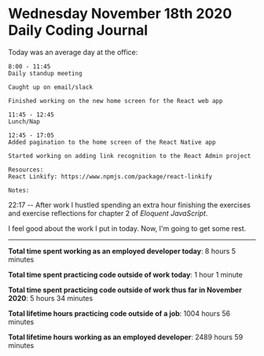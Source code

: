# Wednesday November 18th 2020 Daily Coding Journal

Today was an average day at the office:

```
8:00 - 11:45
Daily standup meeting

Caught up on email/slack

Finished working on the new home screen for the React web app

11:45 - 12:45
Lunch/Nap

12:45 - 17:05
Added pagination to the home screen of the React Native app

Started working on adding link recognition to the React Admin project

Resources:
React Linkify: https://www.npmjs.com/package/react-linkify

Notes:
```

22:17 -- After work I hustled spending an extra hour finishing the exercises and exercise reflections for chapter 2 of _Eloquent JavaScript_.

I feel good about the work I put in today. Now, I'm going to get some rest.

---

**Total time spent working as an employed developer today**: 8 hours 5 minutes

**Total time spent practicing code outside of work today**: 1 hour 1 minute

**Total time spent practicing code outside of work thus far in November 2020**: 5 hours 34 minutes

**Total lifetime hours practicing code outside of a job**: 1004 hours 56 minutes

**Total lifetime hours working as an employed developer**: 2489 hours 59 minutes
